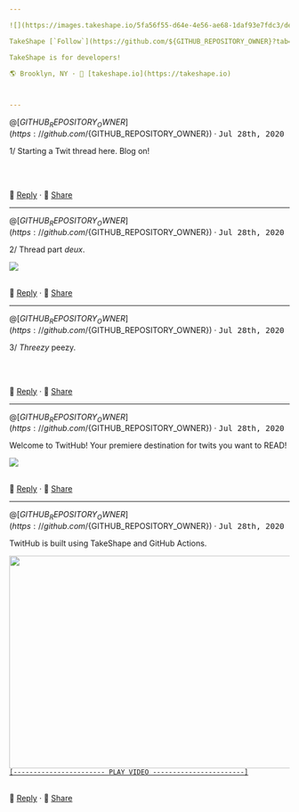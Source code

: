 ```yaml
---

![](https://images.takeshape.io/5fa56f55-d64e-4e56-ae68-1daf93e7fdc3/dev/109353a0-b3e1-4d61-ad63-508eac27fbd3/yoel-peterson-1105776-unsplash.jpg?auto=compress%2Cformat&amp;h=134&amp;mask=ellipse&amp;q=100&amp;w=134)

TakeShape [`Follow`](https://github.com/${GITHUB_REPOSITORY_OWNER}?tab=followers)

TakeShape is for developers!

🌎 Brooklyn, NY · 📠 [takeshape.io](https://takeshape.io)



---
```


<a name="12883877-364c-49f9-9e57-2934a6b6ed93"></a>
@[${GITHUB_REPOSITORY_OWNER}](https://github.com/${GITHUB_REPOSITORY_OWNER}) · <kbd>Jul 28th, 2020</kbd>

1/ Starting a Twit thread here. Blog on!

<br /><br />

💬 [Reply](https://github.com/${GITHUB_REPOSITORY}/issues/new?body=Starting%20a%20Twit%20thread%20here.%20Blog%20on!%0A%0A---) · 👏 [Share](https://twitter.com/intent/tweet?url=https://github.com/${GITHUB_REPOSITORY}%23user-content-12883877-364c-49f9-9e57-2934a6b6ed93&hashtags=TwitHub)

---

<a name="12883877-364c-49f9-9e57-2934a6b6ed93"></a>
@[${GITHUB_REPOSITORY_OWNER}](https://github.com/${GITHUB_REPOSITORY_OWNER}) · <kbd>Jul 28th, 2020</kbd>

2/ Thread part _deux_.

<a href="https://images.takeshape.io/b9b1f9b0-313e-45d7-a92d-42dbbdec5dd0/dev/6a160dae-113f-43ad-9516-dcc68a35339b/220px-Hot_Shots_part_deux.jpg?auto=compress%2Cformat" alt="" rel="noopener noreferrer">
  <img src="https://images.takeshape.io/b9b1f9b0-313e-45d7-a92d-42dbbdec5dd0/dev/6a160dae-113f-43ad-9516-dcc68a35339b/220px-Hot_Shots_part_deux.jpg?auto=compress%2Cformat&amp;crop=faces%2Centropy&amp;fit=crop&amp;h=288&amp;q=100&amp;w=510"/>
</a><br /><br />

💬 [Reply](https://github.com/${GITHUB_REPOSITORY}/issues/new?body=Thread%20part%20_deux_.%0A%0A---) · 👏 [Share](https://twitter.com/intent/tweet?url=https://github.com/${GITHUB_REPOSITORY}%23user-content-12883877-364c-49f9-9e57-2934a6b6ed93&hashtags=TwitHub)

---

<a name="12883877-364c-49f9-9e57-2934a6b6ed93"></a>
@[${GITHUB_REPOSITORY_OWNER}](https://github.com/${GITHUB_REPOSITORY_OWNER}) · <kbd>Jul 28th, 2020</kbd>

3/ *Threezy* peezy.

<br /><br />

💬 [Reply](https://github.com/${GITHUB_REPOSITORY}/issues/new?body=*Threezy*%20peezy.%0A%0A---) · 👏 [Share](https://twitter.com/intent/tweet?url=https://github.com/${GITHUB_REPOSITORY}%23user-content-12883877-364c-49f9-9e57-2934a6b6ed93&hashtags=TwitHub)

---

<a name="59c4ea1b-68f0-41ba-b00a-a625deb4c2e6"></a>
@[${GITHUB_REPOSITORY_OWNER}](https://github.com/${GITHUB_REPOSITORY_OWNER}) · <kbd>Jul 28th, 2020</kbd>

Welcome to TwitHub! Your premiere destination for twits you want to READ!

<a href="https://images.takeshape.io/5fa56f55-d64e-4e56-ae68-1daf93e7fdc3/dev/84750f63-fb7a-4789-af52-1439fab79234/marion-michele-330691-unsplash.jpg?auto=compress%2Cformat" alt="alt text" rel="noopener noreferrer">
  <img src="https://images.takeshape.io/5fa56f55-d64e-4e56-ae68-1daf93e7fdc3/dev/84750f63-fb7a-4789-af52-1439fab79234/marion-michele-330691-unsplash.jpg?auto=compress%2Cformat&amp;crop=faces%2Centropy&amp;fit=crop&amp;h=288&amp;q=100&amp;w=510"/>
</a><br /><br />

💬 [Reply](https://github.com/${GITHUB_REPOSITORY}/issues/new?body=Welcome%20to%20TwitHub!%20Your%20premiere%20destination%20for%20twits%20you%20want%20to%20READ!%0A%0A---) · 👏 [Share](https://twitter.com/intent/tweet?url=https://github.com/${GITHUB_REPOSITORY}%23user-content-59c4ea1b-68f0-41ba-b00a-a625deb4c2e6&hashtags=TwitHub)

---

<a name="0c798f22-f217-41a1-bb66-6585a1795c77"></a>
@[${GITHUB_REPOSITORY_OWNER}](https://github.com/${GITHUB_REPOSITORY_OWNER}) · <kbd>Jul 28th, 2020</kbd>

TwitHub is built using TakeShape and GitHub Actions.


<a href="https://www.youtube.com/watch?v=z7_pVrIshxA&amp;feature=emb_title" rel="noopener noreferrer" target= "_blank">
  <img src="http://img.youtube.com/vi/z7_pVrIshxA/0.jpg" width="510" height="382"/><br />
  <code>[----------------------- PLAY VIDEO -----------------------]</code>
</a><br /><br />

💬 [Reply](https://github.com/${GITHUB_REPOSITORY}/issues/new?body=TwitHub%20is%20built%20using%20TakeShape%20and%20GitHub%20Actions.%0A%0A---) · 👏 [Share](https://twitter.com/intent/tweet?url=https://github.com/${GITHUB_REPOSITORY}%23user-content-0c798f22-f217-41a1-bb66-6585a1795c77&hashtags=TwitHub)